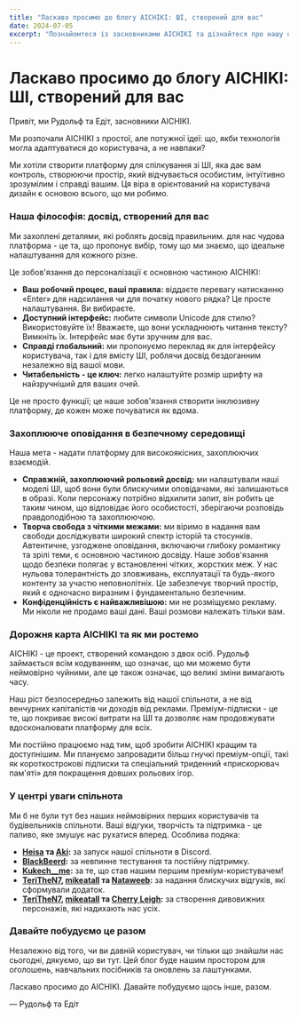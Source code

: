 ```yaml
---
title: "Ласкаво просимо до блогу AICHIKI: ШІ, створений для вас"
date: 2024-07-05
excerpt: "Познайомтеся із засновниками AICHIKI та дізнайтеся про нашу орієнтовану на користувача філософію створення особистої, інтуїтивно зрозумілої та безпечної платформи для спілкування зі ШІ."
---
```


# Ласкаво просимо до блогу AICHIKI: ШІ, створений для вас

Привіт, ми Рудольф та Едіт, засновники AICHIKI.

Ми розпочали AICHIKI з простої, але потужної ідеї: що, якби технологія могла адаптуватися до користувача, а не навпаки?

Ми хотіли створити платформу для спілкування зі ШІ, яка дає вам контроль, створюючи простір, який відчувається особистим, інтуїтивно зрозумілим і справді вашим. Ця віра в орієнтований на користувача дизайн є основою всього, що ми робимо.

### Наша філософія: досвід, створений для вас

Ми захоплені деталями, які роблять досвід правильним. для нас чудова платформа - це та, що пропонує вибір, тому що ми знаємо, що ідеальне налаштування для кожного різне.

Це зобов'язання до персоналізації є основною частиною AICHIKI:

- **Ваш робочий процес, ваші правила:** віддаєте перевагу натисканню «Enter» для надсилання чи для початку нового рядка? Це просте налаштування. Ви вибираєте.
- **Доступний інтерфейс:** любите символи Unicode для стилю? Використовуйте їх! Вважаєте, що вони ускладнюють читання тексту? Вимкніть їх. Інтерфейс має бути зручним для вас.
- **Справді глобальний:** ми пропонуємо переклад як для інтерфейсу користувача, так і для вмісту ШІ, роблячи досвід бездоганним незалежно від вашої мови.
- **Читабельність - це ключ:** легко налаштуйте розмір шрифту на найзручніший для ваших очей.

Це не просто функції; це наше зобов'язання створити інклюзивну платформу, де кожен може почуватися як вдома.

### Захоплююче оповідання в безпечному середовищі

Наша мета - надати платформу для високоякісних, захоплюючих взаємодій.

- **Справжній, захоплюючий рольовий досвід:** ми налаштували наші моделі ШІ, щоб вони були блискучими оповідачами, які залишаються в образі. Коли персонажу потрібно відхилити запит, він робить це таким чином, що відповідає його особистості, зберігаючи розповідь правдоподібною та захоплюючою.
- **Творча свобода з чіткими межами:** ми віримо в надання вам свободи досліджувати широкий спектр історій та стосунків. Автентичне, узгоджене оповідання, включаючи глибоку романтику та зрілі теми, є основною частиною досвіду. Наше зобов'язання щодо безпеки полягає у встановленні чітких, жорстких меж. У нас нульова толерантність до зловживань, експлуатації та будь-якого контенту за участю неповнолітніх. Це забезпечує творчий простір, який є одночасно виразним і фундаментально безпечним.
- **Конфіденційність є найважливішою:** ми не розміщуємо рекламу. Ми ніколи не продамо ваші дані. Ваші розмови належать тільки вам.

### Дорожня карта AICHIKI та як ми ростемо

AICHIKI - це проект, створений командою з двох осіб. Рудольф займається всім кодуванням, що означає, що ми можемо бути неймовірно чуйними, але це також означає, що великі зміни вимагають часу.

Наш ріст безпосередньо залежить від нашої спільноти, а не від венчурних капіталістів чи доходів від реклами. Преміум-підписки - це те, що покриває високі витрати на ШІ та дозволяє нам продовжувати вдосконалювати платформу для всіх.

Ми постійно працюємо над тим, щоб зробити AICHIKI кращим та доступнішим. Ми плануємо запровадити більш гнучкі преміум-опції, такі як короткострокові підписки та спеціальний триденний «прискорювач пам'яті» для покращення довших рольових ігор.

### У центрі уваги спільнота

Ми б не були тут без наших неймовірних перших користувачів та будівельників спільноти. Ваші відгуки, творчість та підтримка - це паливо, яке змушує нас рухатися вперед. Особлива подяка:

- **[Heisa](https://aichiki.ai/profile?userId=aced8fea-76b7-4278-b743-3b424ada61c8) та [Aki](https://aichiki.ai/profile?userId=a4d60c5f-f24f-43de-8a25-da225c1107af):** за запуск нашої спільноти в Discord.
- **[BlackBeerd](https://aichiki.ai/profile?userId=3b7b206e-8d70-45a3-8c45-9fed38fb58b3):** за невпинне тестування та постійну підтримку.
- **[Kukech__me](https://aichiki.ai/profile?userId=c8f84742-5b50-47ab-b0b2-9a6af45fa96f):** за те, що став нашим першим преміум-користувачем!
- **[TeriTheN7](https://aichiki.ai/profile?userId=56b91c7e-797a-4cd7-9b1a-49ce111c9578), [mikeatall](https://aichiki.ai/profile?userId=f2fd9436-4e33-4e6d-b5af-bda9e33397ff) та [Nataweeb](https://aichiki.ai/profile?userId=bc66bcf0-e0d6-4774-b5ad-eca7b72888b4):** за надання блискучих відгуків, які сформували додаток.
- **[TeriTheN7](https://aichiki.ai/profile?userId=56b91c7e-797a-4cd7-9b1a-49ce111c9578), [mikeatall](https://aichiki.ai/profile?userId=f2fd9436-4e33-4e6d-b5af-bda9e33397ff) та [Cherry Leigh](https://aichiki.ai/profile?userId=46a6b26a-dbd0-4fc2-b640-c3294d068808):** за створення дивовижних персонажів, які надихають нас усіх.

### Давайте побудуємо це разом

Незалежно від того, чи ви давній користувач, чи тільки що знайшли нас сьогодні, дякуємо, що ви тут. Цей блог буде нашим простором для оголошень, навчальних посібників та оновлень за лаштунками.

Ласкаво просимо до AICHIKI. Давайте побудуємо щось інше, разом.

— Рудольф та Едіт